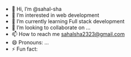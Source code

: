 - 👋 Hi, I’m @sahal-sha
- 👀 I’m interested in web development
- 🌱 I’m currently learning Full stack development
- 💞️ I’m looking to collaborate on ...
- 📫 How to reach me sahalsha2323@gmail.com
- 😄 Pronouns: ...
- ⚡ Fun fact: 

<!---
sahal-sha/sahal-sha is a ✨ special ✨ repository because its `README.md` (this file) appears on your GitHub profile.
You can click the Preview link to take a look at your changes.
--->

